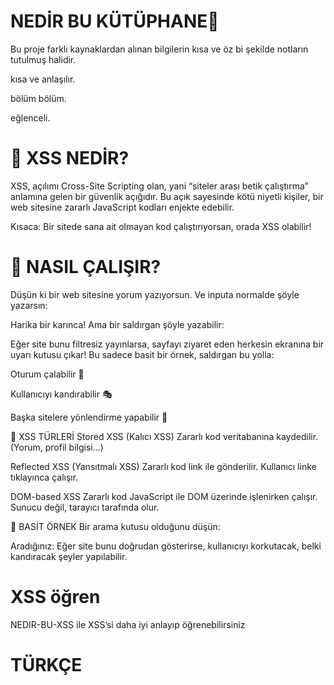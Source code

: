 # NEDİR BU KÜTÜPHANE🐜
Bu proje farklı kaynaklardan alınan bilgilerin kısa ve öz bi şekilde notların tutulmuş halidir.

kısa ve anlaşılır.

bölüm bölüm.

eğlenceli.

# 🐜 XSS NEDİR?
XSS, açılımı Cross-Site Scripting olan, yani “siteler arası betik çalıştırma” anlamına gelen bir güvenlik açığıdır. Bu açık sayesinde kötü niyetli kişiler, bir web sitesine zararlı JavaScript kodları enjekte edebilir.

Kısaca: Bir sitede sana ait olmayan kod çalıştırıyorsan, orada XSS olabilir!

# 🐜 NASIL ÇALIŞIR?
Düşün ki bir web sitesine yorum yazıyorsun. Ve inputa normalde şöyle yazarsın:

Harika bir karınca!
Ama bir saldırgan şöyle yazabilir:

<script>alert('Karınca burada!');</script>
Eğer site bunu filtresiz yayınlarsa, sayfayı ziyaret eden herkesin ekranına bir uyarı kutusu çıkar! Bu sadece basit bir örnek, saldırgan bu yolla:

Oturum çalabilir 🍪

Kullanıcıyı kandırabilir 🎭

Başka sitelere yönlendirme yapabilir 🚪

🐜 XSS TÜRLERİ
Stored XSS (Kalıcı XSS)
Zararlı kod veritabanına kaydedilir. (Yorum, profil bilgisi...)

Reflected XSS (Yansıtmalı XSS)
Zararlı kod link ile gönderilir. Kullanıcı linke tıklayınca çalışır.

DOM-based XSS
Zararlı kod JavaScript ile DOM üzerinde işlenirken çalışır. Sunucu değil, tarayıcı tarafında olur.

🐜 BASİT ÖRNEK
Bir arama kutusu olduğunu düşün:

Aradığınız: <script>alert('Karınca geldi!');</script>
Eğer site bunu doğrudan gösterirse, kullanıcıyı korkutacak, belki kandıracak şeyler yapılabilir.

# XSS öğren
NEDIR-BU-XSS ile XSS’si daha iyi anlayıp öğrenebilirsiniz
# TÜRKÇE
